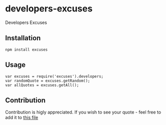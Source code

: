 # developers-excuses
Developers Excuses

## Installation

    npm install excuses

## Usage

    var excuses = require('excuses').developers;
    var randomQuote = excuses.getRandom();
    var allQuotes = excuses.getAll();

## Contribution

Contribution is higly appreciated. If you wish to see your quote - feel free to add it to [this file](https://github.com/thecatontheflat/excuses/blob/master/excuses/developers.json)
